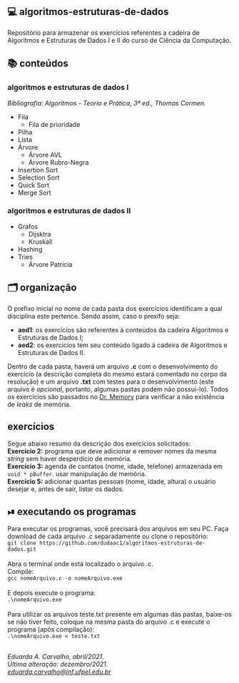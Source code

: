 ## 💻 algoritmos-estruturas-de-dados
Repositório para armazenar os exercícios referentes a cadeira de Algoritmos e Estruturas de Dados I e II do curso de Ciência da Computação.

## 📚 conteúdos
### algoritmos e estruturas de dados I
*Bibliografia: Algoritmos - Teoria e Prática, 3ª ed., Thomas Cormen.*
- Fila
  - Fila de prioridade
- Pilha
- Lista
- Árvore
  - Árvore AVL
  - Árvore Rubro-Negra
- Insertion Sort
- Selection Sort
- Quick Sort
- Merge Sort<br>

### algoritmos e estruturas de dados II
- Grafos
  - Dijsktra
  - Kruskall
- Hashing
- Tries
  - Árvore Patricia

## 🗂 organização
O prefixo inicial no nome de cada pasta dos exercícios identificam a qual disciplina este pertence. Sendo assim, caso o prexifo seja:
- **aed1**: os exercícios são referentes à conteúdos da cadeira Algoritmos e Estruturas de Dados I;
- **aed2**: os exercicios tem seu conteúdo ligado à cadeira de Algoritmos e Estruturas de Dados II.

Dentro de cada pasta, haverá um arquivo **.c** com o desenvolvimento do exercício (a descrição completa do mesmo estará comentado no corpo da resolução) e um arquivo **.txt** com testes para o desenvolvimento (este arquivo é *opcional*, portanto, algumas pastas podem não possui-lo).
Todos os exercícios são passados no [Dr. Memory](https://drmemory.org/)  para verificar a não existência de *leaks* de memória.

## exercícios
Segue abaixo resumo da descrição dos exercícios solicitados:<br>
**Exercício 2:** programa que deve adicionar e remover nomes da mesma *string* sem haver desperdício de memória.<br>
**Exercício 3:** agenda de contatos (nome, idade, telefone) armazenada em `void * pBuffer`. usar manipulação de memória.<br>
**Exercício 5:** adicionar quantas pessoas (nome, idade, altura) o usuário desejar e, antes de sair, listar os dados.<br>

 
## ⏯ executando os programas
Para executar os programas, você precisará dos arquivos em seu PC. Faça download de cada arquivo .c separadamente ou clone o repositório:<br>
`git clone https://github.com/dudaac1/algoritmos-estruturas-de-dados.git`<br><br>
Abra o terminal onde está localizado o arquivo .c.<br>
Compile:<br>
`gcc nomeArquivo.c -o nomeArquivo.exe`<br><br>
E depois execute o programa:<br>
`.\nomeArquivo.exe`<br><br>
Para utilizar os arquivos teste.txt presente em algumas das pastas, baixe-os se não tiver feito, coloque na mesma pasta do arquivo .c e execute o programa (após compilação):<br>
`.\nomeArquivo.exe < teste.txt`<br>


##
*Eduarda A. Carvalho, abril/2021.<br>
Última alteração: dezembro/2021.<br>
eduarda.carvalho@inf.ufpel.edu.br*
